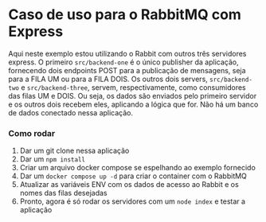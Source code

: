 # Caso de uso para o RabbitMQ com Express

Aqui neste exemplo estou utilizando o Rabbit com outros três servidores express. O primeiro `src/backend-one` é o único publisher da aplicação,
fornecendo dois endpoints POST para a publicação de mensagens, seja para a FILA UM ou para a FILA DOIS. Os outros dois servers, `src/backend-two`
e `src/backend-three`, servem, respectivamente, como consumidores das filas UM e DOIS. Ou seja, os dados são enviados pelo primeiro servidor e
os outros dois recebem eles, aplicando a lógica que for. Não há um banco de dados conectado nessa aplicação.

### Como rodar
1. Dar um git clone nessa aplicação
2. Dar um `npm install`
3. Criar um arquivo docker compose se espelhando ao exemplo fornecido
4. Dar um `docker compose up -d` para criar o container com o RabbitMQ
5. Atualizar as variáveis ENV com os dados de acesso ao Rabbit e os nomes das filas desejadas
6. Pronto, agora é só rodar os servidores com um `node index` e testar a aplicação
